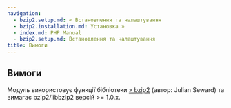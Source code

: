 ```yaml
---
navigation:
  - bzip2.setup.md: « Встановлення та налаштування
  - bzip2.installation.md: Установка »
  - index.md: PHP Manual
  - bzip2.setup.md: Встановлення та налаштування
title: Вимоги
---
```

## Вимоги

Модуль використовує функції бібліотеки [» bzip2](https://www.sourceware.org/bzip2/) (автор: Julian Seward) та вимагає bzip2/libbzip2 версій >= 1.0.x.
